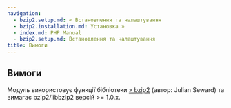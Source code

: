 ```yaml
---
navigation:
  - bzip2.setup.md: « Встановлення та налаштування
  - bzip2.installation.md: Установка »
  - index.md: PHP Manual
  - bzip2.setup.md: Встановлення та налаштування
title: Вимоги
---
```

## Вимоги

Модуль використовує функції бібліотеки [» bzip2](https://www.sourceware.org/bzip2/) (автор: Julian Seward) та вимагає bzip2/libbzip2 версій >= 1.0.x.
